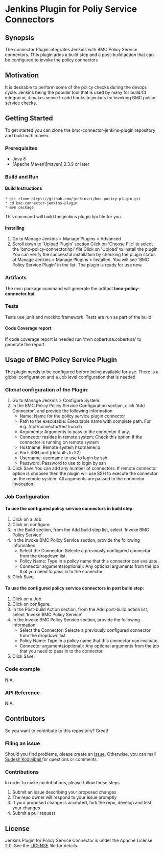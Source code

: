 # Jenkins Plugin for Poliy Service Connectors

## Synopsis
The connector Plugin integrates Jenkins with BMC Policy Service connectors. This plugin adds a build step and a post-build action that can be configured to invoke the policy connectors

## Motivation
It is desirable to perform some of the policy checks during the devops cycle. Jenkins being the popular tool that is used by many for build/CI integraion, it makes sense to add hooks to jenkins for invoking BMC policy service checks.

## Getting Started
To get started you can clone the bmc-connector-jenkins-plugin repository and build with maven.

### Prerequisites
* Java 8
* [Apache Maven][maven] 3.3.9 or later

### Build and Run

#### Build Instructions
```
* git clone https://github.com/jenkinsci/bmc-policy-plugin.git
* cd bmc-connector-jenkins-plugin
* mvn package
```
This command will build the jenkins plugin hpi file for you.

#### Installing 
1.	Go to Manage Jenkins >  Manage Plugins > Advanced
2. 	Scroll down to 'Upload Plugin' section
	Click on 'Choose File' to select the 'bmc-policy-connector.hpi' file
        Click on 'Upload' to install the plugin
   You can verify the successful installation by checking the plugin status at
                   Manage Jenkins > Manage Plugins > Installed. You will see 'BMC Policy Service Plugin' in the list. The plugin is ready for use now.
 
 

### Artifacts

The mvn package command will generate the artifact **bmc-policy-connector.hpi**.

### Tests
Tests use junit and mockito framework. Tests are run as part of the build. 
#### Code Coverage report
If code coverage report is needed run 'mvn cobertura:cobertura' to generate the report.

## Usage of BMC Policy Service Plugin 

The plugin needs to be configured before being available for use. There is a global configuration and a Job level configuration that is needed.

### Global configuration of the Plugin:
1.	Go to Manage Jenkins > Configure System.
2.	In the BMC Policy Policy Service Configuration section, click 'Add Connector', and provide the following information:
	*	Name: Name for the policy service plugin connector
	* 	Path to the executable: Executable name with complete path. For e.g. /opt/connector/test/run.sh	
	* 	Arguments: Arguments to pass to the connector if any.	
	*	Connector resides in remote system: Check this option if the connector is running on remote system
	*	Hostname: Remote system hsotname/ip
	*	Port: SSH port (defaults to 22)	
 	*	Username: username to use to login by ssh	
 	*	Password: Password to use to login by ssh	
3.	Click Save
        You can add any number of connectors. If remote connector option is choosen then the plugin will use SSH to execute the connector on the remote system. All arguments are passed to the connector invocation.

### Job Configuration
#### To use the configured policy service connectors in build step:
1.	Click on a Job.
2.	Click on configure.
3.	In the Build section, from the Add build step list, select 'Invoke BMC Policy Service'
4.	In the Invoke BMC Policy Service section, provide the following information:
	*	Select the Connector: Selecte a previously configured connector from the dropdown list.
	*	Policy Name: Type in a policy name that this connector can evaluate.	
	*	Connector arguments(optional): Any optional arguments from the job that you need to pass in to the connector. 	
5.	Click Save.

#### To use the configured policy service connectors in post build step:
1.	Click on a Job.
2.	Click on configure.
3.	In the Post-build Action section, from the Add post-build action list, select 'Invoke BMC Policy Service'
4.	In the Invoke BMC Policy Service section, provide the following information:
	*	Select the Connector: Selecte a previously configured connector from the dropdown list.
	*	Policy Name: Type in a policy name that this connector can evaluate.	
	*	Connector arguments(optional): Any optional arguments from the job that you need to pass in to the connector. 	
5.	Click Save.


### Code example
N.A.

### API Reference
N.A.

## Contributors
So you want to contribute to this repository?  Great!

### Filing an issue
Should you find problems, please create an [issue](https://github.com/jenkinsci/bmc-policy-plugin/issues/new).  Otherwise, you can mail [Sudesh Kodialbail ](mailto:sudesh_kodialbail@bmc.com) for questions or comments.  

### Contributions
In order to make contributions, please follow these steps
  1.  Submit an issue describing your proposed changes
  2.  The repo owner will respond to your issue promptly
  3.  If your proposed change is accepted, fork the repo, develop and test your changes
  4.  Submit a pull request

## License
Jenkins Plugin for Policy Service Connector is under the Apache License 2.0. See the [LICENSE](LICENSE) file for details.

